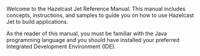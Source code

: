 Welcome to the Hazelcast Jet Reference Manual. This manual includes concepts, instructions, and samples to guide you on how to use Hazelcast Jet to build applications.

As the reader of this manual, you must be familiar with the Java programming language and you should have installed your preferred Integrated Development Environment (IDE).